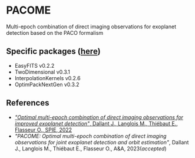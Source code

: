# PACOME
Multi-epoch combination of direct imaging observations for exoplanet detection based on the PACO formalism

## Specific packages ([here](https://github.com/emmt))

- EasyFITS v0.2.2
- TwoDimensional v0.3.1
- InterpolationKernels v0.2.6
- OptimPackNextGen v0.3.2

## References

- [*"Optimal multi-epoch combination of direct imaging observations for improved exoplanet detection"*, Dallant J., Langlois M., Thiébaut E., Flasseur O., SPIE, 2022](https://www.spiedigitallibrary.org/conference-proceedings-of-spie/12185/1218537/Optimal-multi-epoch-combination-of-direct-imaging-observations-for-improved/10.1117/12.2630053.short?SSO=1)
- *"PACOME: Optimal multi-epoch combination of direct imaging observations for joint exoplanet detection and orbit estimation"*, Dallant J., Langlois M., Thiébaut E., Flasseur O., A&A, 2023(*accepted*)
